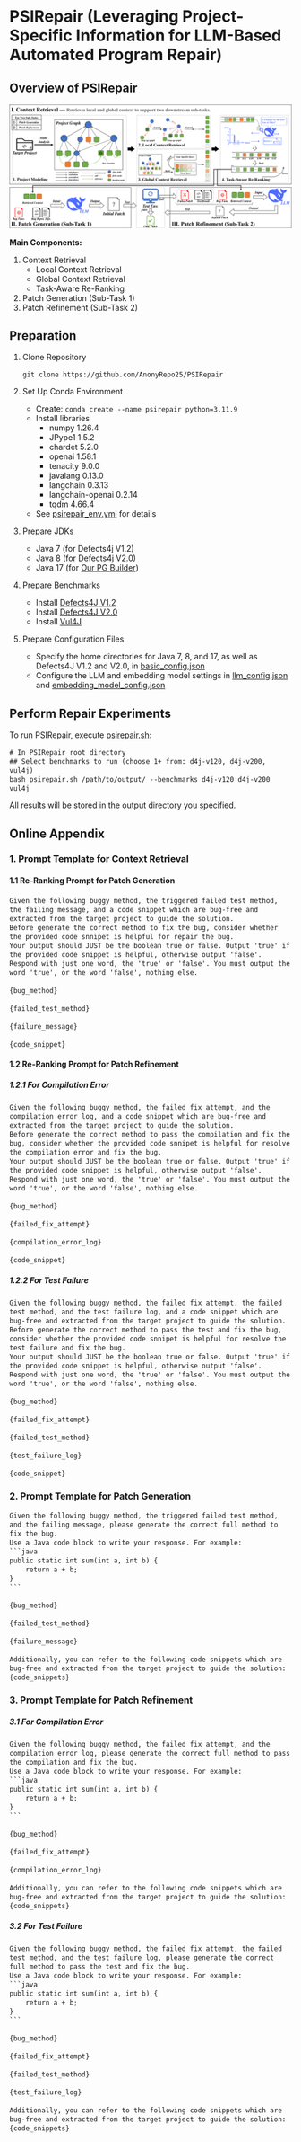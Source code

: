# PSIRepair (Leveraging Project-Specific Information for LLM-Based Automated Program Repair)

## Overview of PSIRepair

![An overview of PSIRepair](./overview.png)

**Main Components:**
1. Context Retrieval
    * Local Context Retrieval
    * Global Context Retrieval
    * Task-Aware Re-Ranking
2. Patch Generation (Sub-Task 1)
3. Patch Refinement (Sub-Task 2)

## Preparation
1. Clone Repository
    ```shell
    git clone https://github.com/AnonyRepo25/PSIRepair
    ```

2. Set Up Conda Environment
    * Create: ```conda create --name psirepair python=3.11.9```
    * Install libraries
        * numpy 1.26.4
        * JPype1 1.5.2
        * chardet 5.2.0
        * openai 1.58.1
        * tenacity 9.0.0
        * javalang 0.13.0
        * langchain 0.3.13
        * langchain-openai 0.2.14
        * tqdm 4.66.4
    * See [psirepair_env.yml](./psirepair_env.yml) for details

3. Prepare JDKs
    * Java 7 (for Defects4j V1.2)
    * Java 8 (for Defects4j V2.0)
    * Java 17 (for [Our PG Builder](./PSIRepair/tools/CodeToolkitBackend/src/org/threerepair/CodeToolkitBackend.java))

4. Prepare Benchmarks
    * Install [Defects4J V1.2](https://github.com/rjust/defects4j/releases/tag/v1.2.0)
    * Install [Defects4J V2.0](https://github.com/rjust/defects4j/releases/tag/v2.0.0)
    * Install [Vul4J](https://github.com/tuhh-softsec/vul4j)

5. Prepare Configuration Files
    * Specify the home directories for Java 7, 8, and 17, as well as Defects4J V1.2 and V2.0, in [basic_config.json](./configs/basic_config.json)
    * Configure the LLM and embedding model settings in [llm_config.json](./configs/llm_config.json) and [embedding_model_config.json](./configs/embedding_model_config.json)

## Perform Repair Experiments

To run PSIRepair, execute [psirepair.sh](./psirepair.sh):
```shell
# In PSIRepair root directory
## Select benchmarks to run (choose 1+ from: d4j-v120, d4j-v200, vul4j)
bash psirepair.sh /path/to/output/ --benchmarks d4j-v120 d4j-v200 vul4j
```

All results will be stored in the output directory you specified.

## Online Appendix

### 1. Prompt Template for Context Retrieval

#### 1.1 Re-Ranking Prompt for Patch Generation

```
Given the following buggy method, the triggered failed test method, the failing message, and a code snippet which are bug-free and extracted from the target project to guide the solution.
Before generate the correct method to fix the bug, consider whether the provided code snnipet is helpful for repair the bug.
Your output should JUST be the boolean true or false. Output 'true' if the provided code snippet is helpful, otherwise output 'false'.
Respond with just one word, the 'true' or 'false'. You must output the word 'true', or the word 'false', nothing else.

{bug_method}

{failed_test_method}

{failure_message}

{code_snippet}
```

#### 1.2 Re-Ranking Prompt for Patch Refinement

##### 1.2.1 For Compilation Error

```
Given the following buggy method, the failed fix attempt, and the compilation error log, and a code snippet which are bug-free and extracted from the target project to guide the solution.
Before generate the correct method to pass the compilation and fix the bug, consider whether the provided code snnipet is helpful for resolve the compilation error and fix the bug.
Your output should JUST be the boolean true or false. Output 'true' if the provided code snippet is helpful, otherwise output 'false'.
Respond with just one word, the 'true' or 'false'. You must output the word 'true', or the word 'false', nothing else.

{bug_method}

{failed_fix_attempt}

{compilation_error_log}

{code_snippet}
```

##### 1.2.2 For Test Failure

```
Given the following buggy method, the failed fix attempt, the failed test method, and the test failure log, and a code snippet which are bug-free and extracted from the target project to guide the solution.
Before generate the correct method to pass the test and fix the bug, consider whether the provided code snnipet is helpful for resolve the test failure and fix the bug.
Your output should JUST be the boolean true or false. Output 'true' if the provided code snippet is helpful, otherwise output 'false'.
Respond with just one word, the 'true' or 'false'. You must output the word 'true', or the word 'false', nothing else.

{bug_method}

{failed_fix_attempt}

{failed_test_method}

{test_failure_log}

{code_snippet}
```

### 2. Prompt Template for Patch Generation

````
Given the following buggy method, the triggered failed test method, and the failing message, please generate the correct full method to fix the bug.
Use a Java code block to write your response. For example:
```java
public static int sum(int a, int b) {
    return a + b;
}
```

{bug_method}

{failed_test_method}

{failure_message}

Additionally, you can refer to the following code snippets which are bug-free and extracted from the target project to guide the solution:
{code_snippets}
````

### 3. Prompt Template for Patch Refinement

##### 3.1 For Compilation Error

````
Given the following buggy method, the failed fix attempt, and the compilation error log, please generate the correct full method to pass the compilation and fix the bug.
Use a Java code block to write your response. For example:
```java
public static int sum(int a, int b) {
    return a + b;
}
```

{bug_method}

{failed_fix_attempt}

{compilation_error_log}

Additionally, you can refer to the following code snippets which are bug-free and extracted from the target project to guide the solution:
{code_snippets}
````

##### 3.2 For Test Failure

````
Given the following buggy method, the failed fix attempt, the failed test method, and the test failure log, please generate the correct full method to pass the test and fix the bug.
Use a Java code block to write your response. For example:
```java
public static int sum(int a, int b) {
    return a + b;
}
```

{bug_method}

{failed_fix_attempt}

{failed_test_method}

{test_failure_log}

Additionally, you can refer to the following code snippets which are bug-free and extracted from the target project to guide the solution:
{code_snippets}
````
